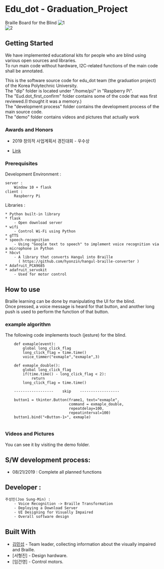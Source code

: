 # Edu_dot - Graduation_Project

Braille Board for the Blind
![1](https://user-images.githubusercontent.com/46941349/63397239-e99ffb80-c404-11e9-819f-b4874defdf30.PNG)  
![2](https://user-images.githubusercontent.com/46941349/63397240-ead12880-c404-11e9-965c-66fd3942bbd2.PNG)  


## Getting Started

We have implemented educational kits for people who are blind using various open sources and libraries.  
To run main code without hardware, I2C-related functions of the main code shall be annotated.  


This is the software source code for edu_dot team (the graduation project) of the Korea Polytechnic University.  
The "dip" folder is located under "/home/pi/" in "Raspberry Pi".  
The "Eud.dot_first_confirm" folder contains some of the code that was first reviewed.(I thought it was a memory.)  
The "development process" folder contains the development process of the main source code.  
The "demo" folder contains videos and pictures that actually work

### Awards and Honors
* 2019 창의적 사업계획서 경진대회 - 우수상


* [Link](https://github.com/Sungmin-Joo/Graduation_Project/tree/master/Awards_and_Honors)


### Prerequisites

Development Environment :


    server :  
        Window 10 + flask     
    client :  
        Raspberry Pi  
        
        

Libraries :


    * Python built-in library   
    * flask  
        - Open download server  
    * wifi  
        - Control Wi-Fi using Python  
    * gTTS  
    * speech-recognition  
        - Using "Google text to speech" to implement voice recognition via a microphone in Python  
    * hbcvt  
        - A library that converts Hangul into Braille  
          ( https://github.com/hyonzin/hangul-braille-converter )  
    * Adafruit_PCA9685  
    * adafruit_servokit  
        - Used for motor control  


## How to use

Braille learning can be done by manipulating the UI for the blind.  
Once pressed, a voice message is heard for that button, and another long push is used to perform the function of that button.


### example algorithm

The following code implements touch (jesture) for the blind.

```
    def exmaple(event):
        global long_click_flag
        long_click_flag = time.time()
        voice_timmer("exmaple","exmaple",3)

    def exmaple_double():
        global long_click_flag
        if(time.time() - long_click_flag < 2):
            return
        long_click_flag = time.time()
        
    ------------------    skip    ------------------    
    
    button1 = tkinter.Button(frame1, text="exmaple",
                             command = exmaple_double,
                             repeatdelay=100,
                             repeatinterval=100)
    button1.bind("<Button-1>", exmaple)
         
```
### Videos and Pictures

You can see it by visiting the demo folder.

## S/W development process:  
 * 08/21/2019 : Complete all planned functions  
 
 
## Developer :  

    주성민(Joo Sung-Min) :  
        - Voice Recognition -> Braille Transformation  
        - Deploying a Download Server  
        - UI Designing for Visually Impaired  
        - Overall software design	  
        
## Built With

* [김민섭](https://github.com/miseop25) - Team leader, collecting information about the visually impaired and Braille.  
* [서형진] - Design hardware.  
* [임건영] - Control motors.  


